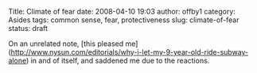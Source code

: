 Title: Climate of fear
date: 2008-04-10 19:03
author: offby1
category: Asides
tags: common sense, fear, protectiveness
slug: climate-of-fear
status: draft

On an unrelated note, \[this pleased me\](<http://www.nysun.com/editorials/why-i-let-my-9-year-old-ride-subway-alone>) in and of itself, and saddened me due to the reactions.

